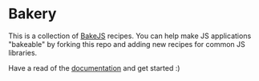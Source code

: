 # Bakery

This is a collection of [BakeJS](https://github.com/DamonOehlman/bake-js) recipes.  You can help make JS applications "bakeable" by forking this repo and adding new recipes for common JS libraries.

Have a read of the [documentation](http://bakejs.readthedocs.org/en/latest/writing-recipes.html) and get started :)